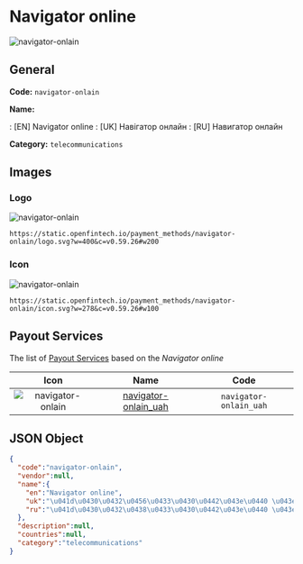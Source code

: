 
# Navigator online 
![navigator-onlain](https://static.openfintech.io/payment_methods/navigator-onlain/logo.svg?w=400&c=v0.59.26#w200)  

## General 
**Code:** `navigator-onlain` 
 
**Name:** 
 
:	[EN] Navigator online 
:	[UK] Навігатор онлайн 
:	[RU] Навигатор онлайн 
 
**Category:** `telecommunications` 
 

## Images 

### Logo 
![navigator-onlain](https://static.openfintech.io/payment_methods/navigator-onlain/logo.svg?w=400&c=v0.59.26#w200)  

```
https://static.openfintech.io/payment_methods/navigator-onlain/logo.svg?w=400&c=v0.59.26#w200
```  

### Icon 
![navigator-onlain](https://static.openfintech.io/payment_methods/navigator-onlain/icon.svg?w=278&c=v0.59.26#w100)  

```
https://static.openfintech.io/payment_methods/navigator-onlain/icon.svg?w=278&c=v0.59.26#w100
```  

## Payout Services 
 
The list of [Payout Services](/payout-services/) based on the _Navigator online_ 

|Icon|Name|Code| 
|:---:|:---:|:---:| 
|![navigator-onlain](https://static.openfintech.io/payout_methods/navigator-onlain/icon.png?w=278&c=v0.59.26#w40) |[navigator-onlain_uah](/payout-services/navigator-onlain_uah/)|`navigator-onlain_uah`| 
 

## JSON Object 

```json
{
  "code":"navigator-onlain",
  "vendor":null,
  "name":{
    "en":"Navigator online",
    "uk":"\u041d\u0430\u0432\u0456\u0433\u0430\u0442\u043e\u0440 \u043e\u043d\u043b\u0430\u0439\u043d",
    "ru":"\u041d\u0430\u0432\u0438\u0433\u0430\u0442\u043e\u0440 \u043e\u043d\u043b\u0430\u0439\u043d"
  },
  "description":null,
  "countries":null,
  "category":"telecommunications"
}
```  
